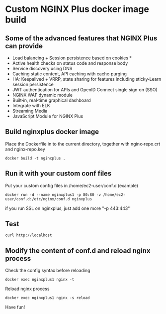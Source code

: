 # Custom NGINX Plus docker image build
## Some of the advanced features that NGINX Plus can provide
* Load balancing + Session persistence based on cookies *
* Active health checks on status code and response body
* Service discovery using DNS
* Caching static content, API caching with cache‑purging
* HA: Keepalived + VRRP, state sharing for features including sticky‑Learn session persistence
* JWT authentication for APIs and OpenID Connect single sign‑on (SSO)
* NGINX WAF dynamic module
* Built‑in, real‑time graphical dashboard
* Integrate with ELK
* Streaming Media
* JavaScript Module for NGINX Plus
## Build nginxplus docker image
Place the Dockerfile in to the current directory, together with nginx-repo.crt and nginx-repo.key
```
docker build -t nginxplus .
```

## Run it with your custom conf files
Put your custom config files in /home/ec2-user/conf.d (example)
```
docker run -d --name nginxplus1 -p 80:80 -v /home/ec2-user/conf.d:/etc/nginx/conf.d nginxplus
```
if you run SSL on nginxplus, just add one more "-p 443:443"<br>

## Test
```
curl http://localhost
```

## Modify the content of conf.d and reload nginx process
Check the config syntax before reloading
```
docker exec nginxplus1 nginx -t
```
Reload nginx process
```
docker exec nginxplus1 nginx -s reload
```
Have fun!
